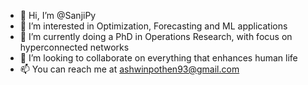 - 👋 Hi, I’m @SanjiPy
- 👀 I’m interested in Optimization, Forecasting and ML applications
- 🌱 I’m currently doing a PhD in Operations Research, with focus on hyperconnected networks
- 💞️ I’m looking to collaborate on everything that enhances human life
- 📫 You can reach me at ashwinpothen93@gmail.com

<!---
SanjiPy/SanjiPy is a ✨ special ✨ repository because its `README.md` (this file) appears on your GitHub profile.
You can click the Preview link to take a look at your changes.
--->
